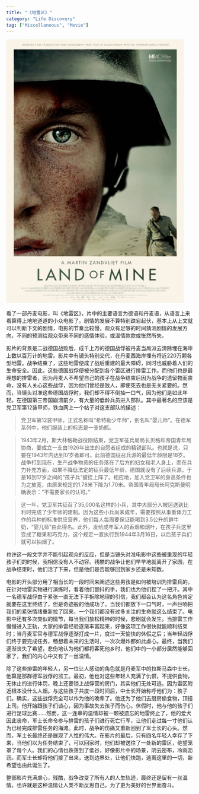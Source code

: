 ```yaml
---
title: "《地雷区》"
category: "Life Discovery"
tag: ["Miscellaneous", "Movie"]
---
```


<img class="img-responsive center-block" src="https://raw.githubusercontent.com/joshua19881228/my_blogs/master/Life_Discovery/Miscellaneous/figures/landofmine.jpg" alt="" width="480"/>

看了一部丹麦电影，叫《地雷区》，片中的主要语言为德语和丹麦语，从语言上来看算得上地地道道的小众电影了。剧情的发展不算特别跌宕起伏，基本上从上文就可以判断下文的剧情，电影的节奏比较慢，观众有足够的时间猜测剧情的发展方向，不同的预测给观众带来不同的感情体验，或温情款款或怅然所失。

影片的背景是二战德国战败后，成千上万的德国战俘被丹麦当局派去清除埋在海岸上数以百万计的地雷。影片中有镜头特别交代，在丹麦西海岸埋有将近220万颗各型地雷。战争结束了，这些地雷便成了战后重建的最大障碍，同时也威胁着人们的生命安全。因此，这些德国战俘便被分配到各个雷区进行排雷工作。而他们也是最理想的排雷者，因为丹麦人不希望自己的孩子在战争结束后因为战争的遗留物而丧命，没有人关心这些战俘，因为他们曾经是敌人，即使死去也是无关紧要的。然而，当镜头对准这些德国战俘时，我们却不得不倒抽一口气，因为他们是如此年轻。在德国第三帝国崩溃前夕，有大量的低龄兵员进入部队。其中最著名的应该是党卫军第12装甲师，铁血网上一个帖子对这支部队的描述：

>党卫军第12装甲师，正式名称叫“希特勒少年师”，别名叫“婴儿师”。在德军系列中，他们服装上的标志是一支奶瓶。

>1943年2月，斯大林格勒战役刚结束，党卫军征兵局局长贝格和帝国青年局协商，要成立一支由1926年出生的自愿者组成的精锐部队。也就是说，只要在1943年内达到17岁者即可。此前德国征召兵源的最低年龄限是18岁。战争打到现在，生产战争物资的任务落在了后方的妇女和老人身上，而在兵力补充方面，如果不降低法定的征兵最低年龄，德国就没有了后续兵源，于是16到17岁之间的“孩子兵”披挂上阵了。相应地，加入党卫军的身高条件也为之放宽，由原来规定的1.78米下降为1.70米。帝国青年局局长阿克斯曼明确表示：“不需要家长的认可。”

>这一年，党卫军共征召了35,000名这样的小兵，其中大部分人被运送到比利时完成了少年师的建制。因为这些小兵尚未成年，需要按照从事重体力工作的兵种的标准供应营养，他们每人每周要保证能喝到3.5公升的鲜牛奶，“婴儿师”由此得名。此外，发给成年军人的香烟和烟叶，在孩子兵这里变成了糖果和巧克力，这个规定一直执行到1944年3月16日，以后孩子兵们就可以抽烟了。

也许这一段文字并不能引起观众的反应，但是当镜头对准电影中这些被重现的年轻孩子们的时候，我相信没有人不动容。残酷的战争让他们早早地就离开了家园，在战争结束时，他们活了下来，但是他们是否能够回到家乡还是未知数。

电影的开头部分用了相当长的一段时间来阐述这些男孩是如何被培训为排雷兵的，在针对地雷实物进行演练时，看着他们颤抖的手，我们也为他们捏了一把汗。其中一名德军战俘由于紧张一直无法下手拆除地理的引信，我们都会认为这名角色肯定就要在这里终结了，但是奇迹般的他成功了。当我们都放下一口气时，一声巨响把我们的紧张情绪重新拉了回来，一个我们都没有过多关注的生命就这么结束了。电影中还有多次类似的情节，每当我们放松精神的时候，悲剧就会发生。当排雷工作慢慢进入正轨，大家的排雷经验逐渐丰富起来，好像这项工作很快就能顺利结束时；当丹麦军官与德军战俘逐渐打成一片，度过一天愉快的休假之后；当年轻战俘们终于要完成任务，畅想着未来的生活时，一次次爆炸都如此虐心。最终，当我们逐渐丧失了希望，悲伤地认为他们都将客死他乡时，他们中的一小部分居然能够回家了，我们的内心中又有了一丝温情。

除了这些排雷的年轻人，另一位让人感动的角色就是丹麦军中的拉斯马森中士长，他算是那群德军战俘的监工。最初，他也对这些年轻人充满了仇恨，不提供食物，无休止的进行体罚，晚上还要锁上战俘营的房门，其实他们无处可逃，因为雷区附近根本没什么人烟。与这些孩子共度一段时间后，中士长开始称呼他们为：孩子们。确实，这些战俘完全可以作为他的晚辈了。他还为了他们去厨房偷食物，顶撞上司。他开始跟孩子们谈心，因为事故失去孩子而伤心。休假时，他与他的孩子们进行足球比赛……然而，这一连串的温情却被一颗被遗忘的地雷终止了，他的爱犬因此丧命，军士长命令参与排雷的孩子们进行死亡行军，让他们走过每一寸他们认为已经完成排雷任务的海滩。此时，战争的伤痛又重新回到了军士长的心头。然而，军士长最终还是展现了人性的伟大。在影片的最后，只有四名年轻人幸存了下来，当他们以为任务结束了，可以回家时，他们却被送往了一处新的雷区，绝望笼罩了每个人。我们的心情也跌落到了低谷，好像影片中的场景，阴云密布，冷雨沥沥。而军士长却将他们接了出来，送到边界处，让他们快跑，逃离这里的一切，新希望也由此诞生了。

整部影片充满虐心，残酷，战争改变了所有人的人生轨迹，最终还是留有一丝温情，也许就是这种温情让人类不断反思自己，为了更为美好的世界而奋斗。